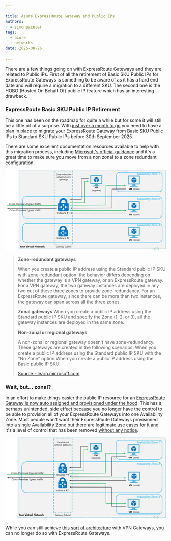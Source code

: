 ```yaml
---

title: Azure ExpressRoute Gateway and Public IPs
authors: 
  - simonpainter
tags:
  - azure
  - networks
date: 2025-08-26

---
```


There are a few things going on with ExpressRoute Gateways and they are related to Public IPs. First of all the retirement of Basic SKU Public IPs for ExpressRoute Gateways is something to be aware of as it has a hard end date and will require a migration to a different SKU. The second one is the HOBO (Hosted On Behalf Of) public IP feature which has an interesting drawback.
<!-- truncate -->
### ExpressRoute Basic SKU Public IP Retirement

This one has been on the roadmap for quite a while but for some it will still be a little bit of a surprise. With [just over a month to go](https://azure.microsoft.com/en-gb/updates?id=upgrade-to-standard-sku-public-ip-addresses-in-azure-by-30-september-2025-basic-sku-will-be-retired?wt.mc_id=MVP_461735) you need to have a plan in place to migrate your ExpressRoute Gateway from Basic SKU Public IPs to Standard SKU Public IPs before 30th September 2025.

There are some excellent documentation resources available to help with this migration process, including [Microsoft's official guidance](https://learn.microsoft.com/en-us/azure/virtual-network/ip-services/public-ip-basic-upgrade-guidance?wt.mc_id=MVP_461735) and it's a great time to make sure you move from a non zonal to a zone redundant configuration.

![Zone Redundant Configuration](img/zone-redundant.png)

> **Zone-redundant gateways**
>
> When you create a public IP address using the Standard public IP SKU with zone-redundant option, the behavior differs depending on whether the gateway is a VPN gateway, or an ExpressRoute gateway.
> For a VPN gateway, the two gateway instances are deployed in any two out of these three zones to provide zone-redundancy.
> For an ExpressRoute gateway, since there can be more than two instances, the gateway can span across all the three zones.
>
> **Zonal gateways**
> When you create a public IP address using the Standard public IP SKU and specify the Zone (1, 2, or 3), all the gateway instances are deployed in the same zone.
>
> **Non-zonal or regional gateways**
>
> A non-zonal or regional gateway doesn't have zone-redundancy. These gateways are created in the following scenarios:
> When you create a public IP address using the Standard public IP SKU with the "No Zone" option
> When you create a public IP address using the Basic public IP SKU
>
> [Source - learn.microsoft.com](https://learn.microsoft.com/azure/vpn-gateway/about-zone-redundant-vnet-gateways?toc=%2Fazure%2Fexpressroute%2Ftoc.json&wt.mc_id=MVP_461735#pipskus)

### Wait, but... zonal?

In an effort to make things easier the public IP resource for an [ExpressRoute Gateway is now auto assigned and provisioned under the hood](https://learn.microsoft.com/azure/expressroute/expressroute-about-virtual-network-gateways?wt.mc_id=MVP_461735#auto-assigned-public-ip). This has a, perhaps unintended, side effect because you no longer have the control to be able to provision all of your ExpressRoute Gateways into one Availability Zone. Most people won't want their ExpressRoute Gateways provisioned into a single Availability Zone but there are legitimate use cases for it and it's a level of control that has been removed [without any notice](https://azure.microsoft.com/en-gb/updates?id=498361).

![Zonal Gateways](img/zonal.png)

While you can still achieve [this sort of architecture](https://learn.microsoft.com/azure/vpn-gateway/about-zone-redundant-vnet-gateways?wt.mc_id=MVP_461735) with VPN Gateways, you can no longer do so with ExpressRoute Gateways.
